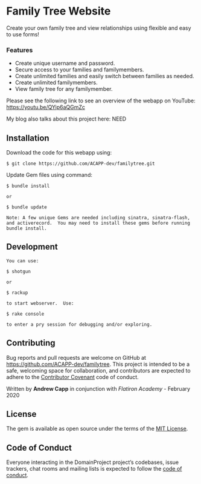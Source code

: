 # Family Tree Website

Create your own family tree and view relationships using flexible and easy to use forms!

### Features
<ul>
    <li>Create unique username and password.</li>
    <li>Secure access to your families and familymembers.</li>
    <li>Create unlimited families and easily switch between families as needed.</li>
    <li>Create unlimited familymembers.</li>
    <li>View family tree for any familymember.</li>
</ul>

Please see the following link to see an overview of the webapp on YouTube: https://youtu.be/QYip6aQGmZc

My blog also talks about this project here: NEED

## Installation

Download the code for this webapp using:

    $ git clone https://github.com/ACAPP-dev/familytree.git

Update Gem files using command:

    $ bundle install 
    
    or
    
    $ bundle update

    Note: A few unique Gems are needed including sinatra, sinatra-flash, and activerecord.  You may need to install these gems before running bundle install.

## Development

    You can use:
    
    $ shotgun
    
    or
    
    $ rackup
    
    to start webserver.  Use:

    $ rake console

    to enter a pry session for debugging and/or exploring.

## Contributing

Bug reports and pull requests are welcome on GitHub at https://github.com/ACAPP-dev/familytree. This project is intended to be a safe, welcoming space for collaboration, and contributors are expected to adhere to the [Contributor Covenant](http://contributor-covenant.org) code of conduct.

Written by **Andrew Capp** in conjunction with _Flatiron Academy_ - February 2020

## License

The gem is available as open source under the terms of the [MIT License](https://opensource.org/licenses/MIT).

## Code of Conduct

Everyone interacting in the DomainProject project’s codebases, issue trackers, chat rooms and mailing lists is expected to follow the [code of conduct](https://github.com/ACAPP-dev/familytree/blob/master/CODE_OF_CONDUCT.md).